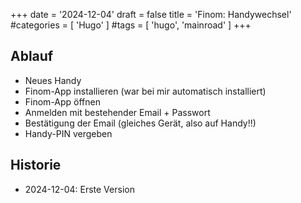 +++
date = '2024-12-04'
draft = false
title = 'Finom: Handywechsel'
#categories = [ 'Hugo' ]
#tags = [ 'hugo', 'mainroad' ]
+++

<!--
Finom: Handywechsel
===================
-->

Ablauf
------

- Neues Handy
- Finom-App installieren (war bei mir automatisch installiert)
- Finom-App öffnen
- Anmelden mit bestehender Email + Passwort
- Bestätigung der Email (gleiches Gerät, also auf Handy!!)
- Handy-PIN vergeben

Historie
--------

- 2024-12-04: Erste Version
